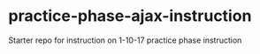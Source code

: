 # practice-phase-ajax-instruction
Starter repo for instruction on 1-10-17 practice phase instruction
